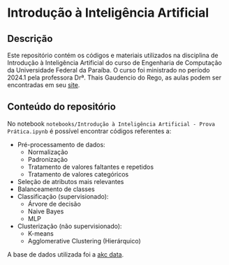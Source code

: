 # Introdução à Inteligência Artificial
## Descrição
Este repositório contém os códigos e materiais utilizados na disciplina de Introdução à Inteligência Artificial do curso de Engenharia de Computação da Universidade Federal da Paraíba. O curso foi ministrado no período 2024.1 pela professora Drª. Thais Gaudencio do Rego, as aulas podem ser encontradas em seu [site](https://sites.google.com/site/gaudenciothaisia/home).

## Conteúdo do repositório
No notebook `notebooks/Introdução à Inteligência Artificial - Prova Prática.ipynb` é possível encontrar códigos referentes a:
- Pré-processamento de dados:
    - Normalização
    - Padronização
    - Tratamento de valores faltantes e repetidos
    - Tratamento de valores categóricos
- Seleção de atributos mais relevantes
- Balanceamento de classes
- Classificação (supervisionado):
    - Árvore de decisão
    - Naive Bayes
    - MLP
- Clusterização (não supervisionado):
    - K-means
    - Agglomerative Clustering (Hierárquico)

A base de dados utilizada foi a [akc data](https://tmfilho.github.io/akcdata/).

